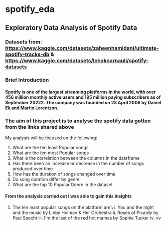 # spotify_eda
## Exploratory Data Analysis of Spotify Data 
### Datasets from: https://www.kaggle.com/datasets/zaheenhamidani/ultimate-spotify-tracks-db & https://www.kaggle.com/datasets/lehaknarnauli/spotify-datasets

### Brief Introduction
#### Spotify is one of the largest streaming platforms in the world, with over 456 million monthly active users and 195 million paying subscribers as of September 20222. The company was founded on 23 April 2006 by Daniel Ek and Martin Lorentzon.

### The aim of this project is to analyse the spotify data gotten from the links shared above
My analysis will be focused on the following:
1. What are the ten least Popular songs
2. What are the ten most Popular songs 
3. What is the correlation between the columns in the dataframe 
4. Has there been an increase or decrease in the number of songs produced over time
5. How has the duration of songs changed over time
6. Do song duration differ by genre
7. What are the top 10 Popular Genre in the dataset

#### From the analysis carried out i was able to gain this insights 

1. The ten least popular songs on the platform are:\ 
    i. You and the night and the music by Libby Holman & Her Orchestra
    ii. Roses of Picardy by Paul Specht
    iii. I'm the last of the red hot mamas by Sophie Tucker
    iv. vv
